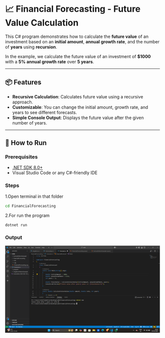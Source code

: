 # 📈 Financial Forecasting - Future Value Calculation

This C# program demonstrates how to calculate the **future value** of an investment based on an **initial amount**, **annual growth rate**, and the number of **years** using **recursion**.

In the example, we calculate the future value of an investment of **$1000** with a **5% annual growth rate** over **5 years**.

---

## 📦 Features

- **Recursive Calculation**: Calculates future value using a recursive approach.
- **Customizable**: You can change the initial amount, growth rate, and years to see different forecasts.
- **Simple Console Output**: Displays the future value after the given number of years.

---

## 🚀 How to Run

### Prerequisites

- [.NET SDK 8.0+](https://dotnet.microsoft.com/en-us/download/dotnet/8.0)
- Visual Studio Code or any C#-friendly IDE

### Steps

1.Open terminal in that folder
```bash
cd FinancialForecasting
```
2.For run the program 
```bash 
dotnet run
```
   
### Output 

![alt text](forecast.png)